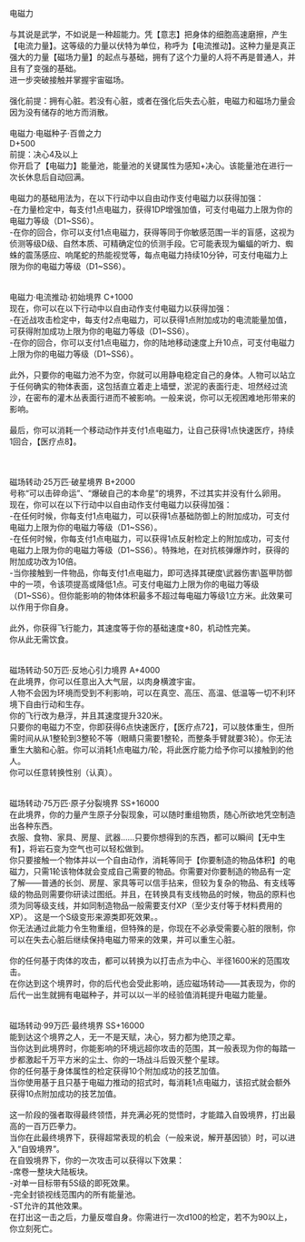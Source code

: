 <title>电磁力</title>
<meta name="GENERATOR" content="WinCHM">
<meta http-equiv="Content-Type" content="text/html; charset=gb2312">
<br>电磁力 
<br>
<br>与其说是武学，不如说是一种超能力。凭【意志】把身体的细胞高速磨擦，产生【电流力量】。这等级的力量以伏特为单位，称呼为【电流推动】。这种力量是真正强大的力量【磁场力量】的起点与基础，拥有了这个力量的人将不再是普通人，并且有了变强的基础。 
<br>进一步突破接触并掌握宇宙磁场。 
<br>
<br>强化前提：拥有心脏。若没有心脏，或者在强化后失去心脏，电磁力和磁场力量会因为没有储存的地方而消散。 
<br>
<br>电磁力·电磁种子·百兽之力 
<br>D+500 
<br>前提：决心4及以上 
<br>你开启了【电磁力】能量池，能量池的关键属性为感知+决心。该能量池在进行一次长休息后自动回满。
<br>
<br>电磁力的基础用法为，在以下行动中以自由动作支付电磁力以获得加强： 
<br>-在力量检定中，每支付1点电磁力，获得1DP增强加值，可支付电磁力上限为你的电磁力等级（D1~SS6）。 
<br>-在你的回合，你可以支付1点电磁力，获得等同于你敏感范围一半的盲感，这视为侦测等级D级、自然本质、可精确定位的侦测手段。它可能表现为蝙蝠的听力、蜘蛛的震荡感应、响尾蛇的热能视觉等，每点电磁力持续10分钟，可支付电磁力上限为你的电磁力等级（D1~SS6）。 
<br>
<br>
<br>电磁力·电流推动·初始境界 C+1000 
<br>现在，你可以在以下行动中以自由动作支付电磁力以获得加强： 
<br>-在近战攻击检定中，每支付2点电磁力，可以获得1点附加成功的电流能量加值，可获得附加成功上限为你的电磁力等级（D1~SS6）。 
<br>-在你的回合，你可以支付1点电磁力，你的陆地移动速度上升10点，可支付电磁力上限为你的电磁力等级（D1~SS6）。 
<br>
<br>此外，只要你的电磁力池不为空，你就可以用静电稳定自己的身体。人物可以站立于任何确实的物体表面，这包括直立着走上墙壁，淤泥的表面行走、坦然经过流沙，在密布的灌木丛表面行进而不被影响。一般来说，你可以无视困难地形带来的影响。 
<br>
<br>最后，你可以消耗一个移动动作并支付1点电磁力，让自己获得1点快速医疗，持续1回合，【医疗点8】。 
<br>
<br>
<br>
<br>磁场转动·25万匹·破星境界 B+2000 
<br>号称“可以击碎命运”、“爆破自己的本命星”的境界，不过其实并没有什么卵用。 
<br>现在，你可以在以下行动中以自由动作支付电磁力以获得加强： 
<br>-在任何时候，你每支付1点电磁力，可以获得1点基础防御上的附加成功，可支付电磁力上限为你的电磁力等级（D1~SS6）。 
<br>-在任何时候，你每支付1点电磁力，可以获得1点反射检定上的附加成功，可支付电磁力上限为你的电磁力等级（D1~SS6）。特殊地，在对抗核弹爆炸时，获得的附加成功改为10倍。 
<br>-当你接触到一件物品，你每支付1点电磁力，即可选择其硬度\武器伤害\盔甲防御中的一项，令该项提高或降低1点。可支付电磁力上限为你的电磁力等级（D1~SS6）。但你能影响的物体体积最多不超过每电磁力等级1立方米。此效果可以作用于你自身。 
<br>
<br>此外，你获得飞行能力，其速度等于你的基础速度+80，机动性完美。 
<br>你从此无需饮食。 
<br>
<br>
<br>磁场转动·50万匹·反地心引力境界 A+4000 
<br>在此境界，你可以任意出入大气层，以肉身横渡宇宙。 
<br>人物不会因为环境而受到不利影响，可以在真空、高压、高温、低温等一切不利环境下自由行动和生存。 
<br>你的飞行改为悬浮，并且其速度提升320米。 
<br>只要你的电磁力不空，你即获得6点快速医疗，【医疗点72】，可以肢体重生，但所需时间从从1整轮到3整轮不等（眼睛只需要1整轮，而整条手臂就要3轮）。你无法重生大脑和心脏。你可以消耗1点电磁力/轮，将此医疗能力给予你可以接触到的他人。 
<br>你可以任意转换性别（认真）。 
<br>
<br>
<br>磁场转动·75万匹·原子分裂境界 SS+16000 
<br>在此境界，你的力量产生原子分裂现象，可以随时重组物质，随心所欲地凭空制造出各种东西。 
<br>衣服、食物、家具、房屋、武器……只要你想得到的东西，都可以瞬间【无中生有】，将岩石变为空气也可以轻松做到。 
<br>你只要接触一个物体并以一个自由动作，消耗等同于【你要制造的物品体积】的电磁力，只需1轮该物体就会变成自己需要的物品。你需要对你要制造的物品有一定了解——普通的长剑、房屋、家具等可以信手拈来，但较为复杂的物品、有支线等级的物品则需要你研读过图纸。并且，在转换具有支线物品的时候，物品的原料也须为同等级支线，并如同制造物品一般需要支付XP（至少支付等于材料费用的XP）。 这是一个S级变形来源类即死效果。。 
<br>你无法通过此能力令生物重组，但特殊的是，你现在不必承受需要心脏的限制，你可以在失去心脏后继续保持电磁力带来的效果，并可以重生心脏。 
<br>
<br>你的任何基于肉体的攻击，都可以转换为以打击点为中心、半径1600米的范围攻击。 
<br>在你达到这个境界时，你的后代也会受此影响，适应磁场转动——其表现为，你的后代一出生就拥有电磁种子，并可以以一半的经验值消耗提升电磁力能量。 
<br>
<br>
<br>磁场转动·99万匹·最终境界 SS+16000 
<br>能到达这个境界之人，无一不是天赋，决心，努力都为绝顶之辈。 
<br>当你达到此境界时，你能影响的环境远超你攻击的范围，其一般表现为你的每踏一步都激起千万平方米的尘土、你的一场战斗后毁灭整个星球。 
<br>你的任何基于身体属性的检定获得10个附加成功的技艺加值。 
<br>当你使用基于且只基于电磁力推动的招式时，每消耗1点电磁力，该招式就会额外获得10点附加成功的技艺加值。 
<br>
<br>这一阶段的强者取得最终领悟，并充满必死的觉悟时，才能踏入自毁境界，打出最高的一百万匹拳力。 
<br>当你在此最终境界下，获得超常表现的机会（一般来说，解开基因锁）时，可以进入“自毁境界”。 
<br>在自毁境界下，你的一次攻击可以获得以下效果： 
<br>-席卷一整块大陆板块。 
<br>-对单一目标带有5S级的即死效果。 
<br>-完全封锁视线范围内的所有能量池。 
<br>-ST允许的其他效果。 
<br>在打出这一击之后，力量反噬自身。你需进行一次d100的检定，若不为90以上，你立刻死亡。